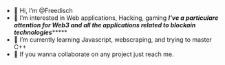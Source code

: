 - 👋 Hi, I’m @Freedisch
- 👀 I’m interested in Web applications, Hacking, gaming
*****I've a particulare attention for Web3 and all the applications related to blockain technologies**********
- 🌱 I’m currently learning Javascript, webscraping, and trying to master C++
- 💞️ If you wanna collaborate on any project just reach me.

<!---
Freedisch/Freedisch is a ✨ special ✨ repository because its `README.md` (this file) appears on your GitHub profile.
You can click the Preview link to take a look at your changes.
--->
